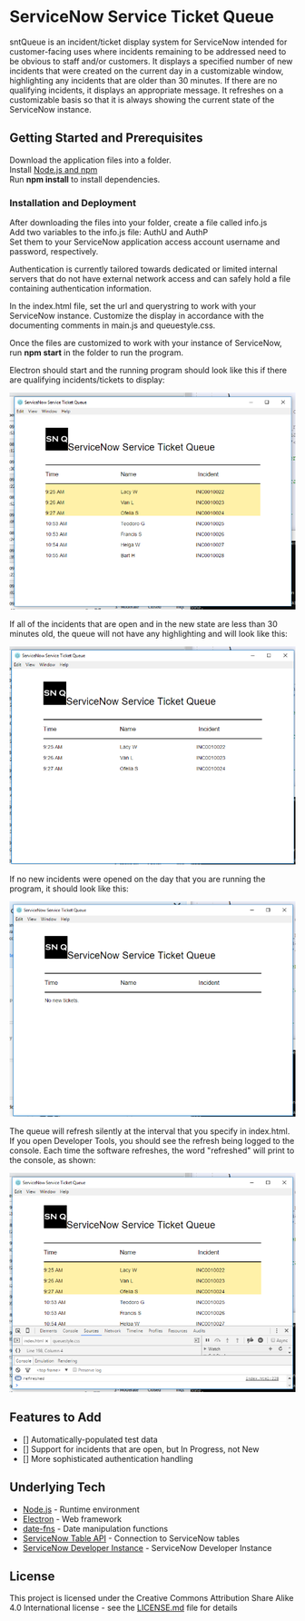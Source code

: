 # ServiceNow Service Ticket Queue

sntQueue is an incident/ticket display system for ServiceNow intended 
for customer-facing uses where incidents remaining to be addressed 
need to be obvious to staff and/or customers. It displays a specified 
number of new incidents that were created on the current day in a 
customizable window, highlighting any incidents that are older than 30 
minutes. If there are no qualifying incidents, it displays an 
appropriate message. It refreshes on a customizable basis so that it 
is always showing the current state of the ServiceNow instance.


## Getting Started and Prerequisites

Download the application files into a folder.<br>
Install [Node.js and npm](https://nodejs.org/en/download/)<br>
Run **npm install** to install dependencies.


### Installation and Deployment

After downloading the files into your folder, create a file called info.js <br>
Add two variables to the info.js file: AuthU and AuthP<br>
Set them to your ServiceNow application access account username and password, respectively.<br>

Authentication is currently tailored towards dedicated or limited internal servers that 
do not have external network access and can safely hold a file containing authentication 
information.

In the index.html file, set the url and querystring to work with your ServiceNow instance.
Customize the display in accordance with the documenting comments in main.js and queuestyle.css.


Once the files are customized to work with your instance of ServiceNow, run **npm start** 
in the folder to run the program.


Electron should start and the running program should look like this if 
there are qualifying incidents/tickets to display:

![Queue with both highlighted and plain incidents](https://github.com/HiroinaProtagonist/sntQueue/raw/master/README_images/BothTypes.png)


If all of the incidents that are open and in the new state are less 
than 30 minutes old, the queue will not have any highlighting and 
will look like this:

![Queue with all incidents opened within 30 minutes](https://github.com/HiroinaProtagonist/sntQueue/raw/master/README_images/Within30.png)


If no new incidents were opened on the day that you are running the 
program, it should look like this:

![Empty Queue with no new tickets message](https://github.com/HiroinaProtagonist/sntQueue/raw/master/README_images/EmptyQ.png)


The queue will refresh silently at the interval that you specify in 
index.html. If you open Developer Tools, you should see the refresh 
being logged to the console. Each time the software refreshes, the 
word "refreshed" will print to the console, as shown:

![Queue refreshing silently and logging the refresh to the console](https://github.com/HiroinaProtagonist/sntQueue/raw/master/README_images/Refresh.png)


## Features to Add
- [] Automatically-populated test data
- [] Support for incidents that are open, but In Progress, not New
- [] More sophisticated authentication handling

## Underlying Tech

* [Node.js](https://nodejs.org/en/download/) - Runtime environment
* [Electron](https://electronjs.org/) - Web framework
* [date-fns](https://date-fns.org/) - Date manipulation functions
* [ServiceNow Table API](https://developer.servicenow.com/app.do#!/rest_api_doc?id=c_TableAPI) - Connection to ServiceNow tables
* [ServiceNow Developer Instance](https://developer.servicenow.com/app.do#!/instance) - ServiceNow Developer Instance


## License

This project is licensed under the Creative Commons Attribution Share 
Alike 4.0 International license - see the [LICENSE.md](LICENSE.md) 
file for details
